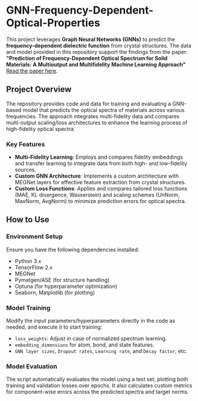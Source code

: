 # GNN-Frequency-Dependent-Optical-Properties

This project leverages **Graph Neural Networks (GNNs)** to predict the **frequency-dependent dielectric function** from crystal structures. The data and model provided in this repository support the findings from the paper:  
**"Prediction of Frequency-Dependent Optical Spectrum for Solid Materials: A Multioutput and Multifidelity Machine Learning Approach"**  
[Read the paper here](https://pubs.acs.org/doi/10.1021/acsami.4c07328).

## Project Overview

The repository provides code and data for training and evaluating a GNN-based model that predicts the optical spectra of materials across various frequencies. The approach integrates multi-fidelity data and compares multi-output scaling/loss architectures to enhance the learning process of high-fidelity optical spectra.

### Key Features

- **Multi-Fidelity Learning**: Employs and compares fidelity embeddings and transfer learning to integrate data from both high- and low-fidelity sources.
- **Custom GNN Architecture**: Implements a custom architecture with MEGNet layers for effective feature extraction from crystal structures.
- **Custom Loss Functions**: Applies and compares tailored loss functions (MAE, KL divergence, Wasserstein) and scaling schemes (UnNorm, MaxNorm, AvgNorm) to minimize prediction errors for optical spectra.

## How to Use

### Environment Setup
Ensure you have the following dependencies installed:
- Python 3.x
- TensorFlow 2.x
- MEGNet
- Pymatgen/ASE (for structure handling)
- Optuna (for hyperparameter optimization)
- Seaborn, Matplotlib (for plotting)

### Model Training
Modify the input parameters/hyperparameters directly in the code as needed, and execute it to start training:
- `loss_weights`: Adjust in case of normalized spectrum learning.
- `embedding_dimensions` for atom, bond, and state features.
- `GNN layer sizes`, `Dropout rates`, `Learning rate`, and `Decay factor`, etc.


### Model Evaluation
The script automatically evaluates the model using a test set, plotting both training and validation losses over epochs. It also calculates custom metrics for component-wise errors across the predicted spectra and target norms.

